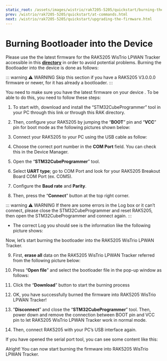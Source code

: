 ```yaml
---
static_root: /assets/images/wistrio/rak7205-5205/quickstart/burning-the-bootloader
prev: /wistrio/rak7205-5205/quickstart/at-commands.html
next: /wistrio/rak7205-5205/quickstart/upgrading-the-firmware.html
---
```


# Burning Bootloader into the Device

Please use the the latest firmware for the RAK5205 WisTrio LPWAN Tracker accessible in this **[directory](https://downloads.rakwireless.com/en/LoRa/WisTrio-LoRa-RAK5205/Firmware/)** in order to avoid potential problems. Burning the Bootloader into the device is done as follows:

::: warning ⚠️ WARNING
Skip this section if you have a RAK5205 V3.0.0.0 firmware or newer, for it has already a bootloader.
:::

You need to make sure you have the latest firmware on your device . To be able to do this, you need to follow these steps:

1. To start with, download and install the “STM32CubeProgrammer” tool in your PC through this link or through this RAK directory.

2. Then, configure your RAK5205 by jumping the “**BOOT**” pin and “**VCC**” pin for boot mode as the following pictures shown below:

<rk-img
  :src="`${$frontmatter.static_root}/eeh8zvvyderwyp6caxsu.jpg`"
  width="100%"
  figure-number="1"
  caption="Boot and VCC Pins"
/>

<rk-img
  :src="`${$frontmatter.static_root}/ygkxl9ch7laja72wssxw.jpg`"
  width="100%"
  figure-number="2"
  caption="Jumper at Boot and VCC pins"
/>

3. Connect your RAK5205 to your PC using the USB cable as follow:

<rk-img
  :src="`${$frontmatter.static_root}/mnlyzbqc9pcxtudki9gb.jpg`"
  width="60%"
  figure-number="3"
  caption="RAK5205 connected to your PC via USB cable"
/>

4. Choose the correct port number in the **COM Port** field. You can check this in the Device Manager.

<rk-img
  :src="`${$frontmatter.static_root}/ct9xcr8m3feyf4hcsuc1.jpg`"
  width="80%"
  figure-number="4"
  caption="Checking COM Port through Device Manager"
/>

5. Open the “**STM32CubeProgrammer**” tool.

6. Select **UART type**; go to COM Port and look for your RAK5205 Breakout Board COM Port (ex. COM5).

7. Configure the **Baud rate** and **Parity**.

<rk-img
  :src="`${$frontmatter.static_root}/kxwsnn5cfc3c7mhdg9kw.jpg`"
  width="100%"
  figure-number="5"
  caption="UART Settings in STM32CubeProgrammer"
/>

8. Then, press the “**Connect**” button at the top right corner.

::: warning ⚠️ WARNING
If there are some errors in the Log box or it can’t connect, please close the STM32CubeProgrammer and reset RAK5205, then open the STM32CubeProgrammer and connect again.
:::

<rk-img
  :src="`${$frontmatter.static_root}/uu4dimjfeqnzjefqbznv.jpg`"
  width="100%"
  figure-number="6"
  caption="Errors Occurred During Connecting"
/>

- The correct Log you should see is the information like the following picture shows:

<rk-img
  :src="`${$frontmatter.static_root}/fe8qmougdo8brhppqggd.jpg`"
  width="100%"
  figure-number="7"
  caption="Successful Connection Log to your Device"
/>

Now, let’s start burning the bootloader into the RAK5205 WisTrio LPWAN Tracker.

9. First, **erase all** data on the RAK5205 WisTrio LPWAN Tracker referred from the following picture below:

<rk-img
  :src="`${$frontmatter.static_root}/tzcxzjuvnvzibznrfcwg.jpg`"
  width="100%"
  figure-number="8"
  caption="Erasing the Data in the Chip"
/>

10. Press “**Open file**” and select the bootloader file in the pop-up window as follows:

<rk-img
  :src="`${$frontmatter.static_root}/ldnfi1fr87cxoxwgfbpa.jpg`"
  width="100%"
  figure-number="9"
  caption="Opening the Bootloader file"
/>

11. Click the “**Download**” button to start the burning process

<rk-img
  :src="`${$frontmatter.static_root}/gzos6pwkmw5lvbotnxf5.jpg`"
  width="100%"
  figure-number="10"
  caption="Downloading of Bootloader to the device"
/>

<rk-img
  :src="`${$frontmatter.static_root}/iteqb0yu5pqaz13he92k.jpg`"
  width="100%"
  figure-number="11"
  caption="Completing the Download of Bootloader into the device"
/>

12. OK, you have successfully burned the firmware into RAK5205 WisTrio LPWAN Tracker!

<rk-img
  :src="`${$frontmatter.static_root}/fnx2ybuctwfdgjcdnb9c.jpg`"
  width="100%"
  figure-number="12"
  caption="Successfully Burned the Bootloader to the device"
/>

13. "**Disconnect**” and close the “**STM32CubeProgrammer**” tool. Then, power down and remove the connection between BOOT pin and VCC pin to let RAK5205 WisTrio LPWAN Tracker work in normal mode.

<rk-img
  :src="`${$frontmatter.static_root}/nuoi6ddmrpp7ne32p7gm.jpg`"
  width="100%"
  figure-number="13"
  caption="Jumper connection removed"
/>

14. Then, connect RAK5205 with your PC’s USB interface again.

If you have opened the serial port tool, you can see some content like this:

<rk-img
  :src="`${$frontmatter.static_root}/wpwt4lcs7bupbdess4ns.jpg`"
  width="60%"
  figure-number="14"
  caption="Successfully Downloading the Bootloader"
/>

Alright! You can now start burning the firmware into RAK5205 WisTrio LPWAN Tracker.
